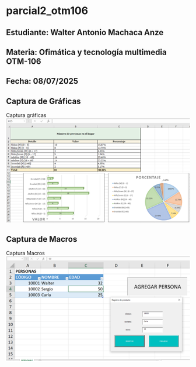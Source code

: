 # parcial2_otm106

## Estudiante: Walter Antonio Machaca Anze

## Materia: Ofimática y tecnología multimedia OTM-106

## Fecha: 08/07/2025

## Captura de Gráficas

Captura gráficas 
![Captura Gráficas](Capturas/Gráficas.PNG)

## Captura de Macros

Captura Macros
![Captura Macros](Capturas/Macros.PNG)